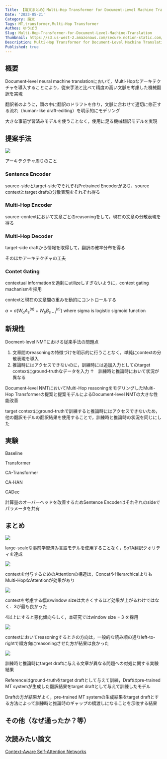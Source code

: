 ```yaml
---
Title: 【論文まとめ】Multi-Hop Transformer for Document-Level Machine Translation
Date: '2023-05-21'
Category: 論文
Tags: MT,transformer,Multi-Hop Transformer
Authos: ゆうぼう
Slug: Multi-Hop-Transformer-for-Document-Level-Machine-Translation
Thumbnail: https://s3.us-west-2.amazonaws.com/secure.notion-static.com/31894441-2dc1-4741-aa95-3d3a1d9b6411/%E3%82%B9%E3%82%AF%E3%83%AA%E3%83%BC%E3%83%B3%E3%82%B7%E3%83%A7%E3%83%83%E3%83%88_2022-08-23_13.58.23.png?X-Amz-Algorithm=AWS4-HMAC-SHA256&X-Amz-Content-Sha256=UNSIGNED-PAYLOAD&X-Amz-Credential=AKIAT73L2G45EIPT3X45%2F20230521%2Fus-west-2%2Fs3%2Faws4_request&X-Amz-Date=20230521T180640Z&X-Amz-Expires=3600&X-Amz-Signature=f3b170858b4feaeb830ff35992d79604941439a760b4f7426fe311b73b9298f5&X-Amz-SignedHeaders=host&x-id=GetObject
Description: Multi-Hop Transformer for Document-Level Machine Translationのまとめ
Published: true
---
```


## 概要

Document-level neural machine translationにおいて，Multi-Hopなアーキテクチャを導入することにより，従来手法と比べて精度の高い文脈を考慮した機械翻訳を実現

翻訳者のように，頭の中に翻訳のドラフトを作り，文脈に合わせて適切に修正する流れ（human-like draft-editing）を明示的にモデリング

大きな事前学習済みモデルを使うことなく，使用に足る機械翻訳モデルを実現

## 提案手法

![](https://s3.us-west-2.amazonaws.com/secure.notion-static.com/c2619e4c-99b6-4874-8d32-2f7a07bb54a3/%E3%82%B9%E3%82%AF%E3%83%AA%E3%83%BC%E3%83%B3%E3%82%B7%E3%83%A7%E3%83%83%E3%83%88_2022-08-23_13.58.23.png?X-Amz-Algorithm=AWS4-HMAC-SHA256&X-Amz-Content-Sha256=UNSIGNED-PAYLOAD&X-Amz-Credential=AKIAT73L2G45EIPT3X45%2F20230521%2Fus-west-2%2Fs3%2Faws4_request&X-Amz-Date=20230521T180650Z&X-Amz-Expires=3600&X-Amz-Signature=4a9ebbe96f6c5752e6fc236e0119656f4b12b60887449c2c7aa040705e510b1b&X-Amz-SignedHeaders=host&x-id=GetObject)

アーキテクチャ周りのこと

### Sentence Encoder

source-sideとtarget-sideでそれぞれPretrained Encoderがあり，source contextとtarget draftの分散表現をそれぞれ得る

### Multi-Hop Encoder

source-contextにおいて文章ごとのreasoningをして，現在の文章の分散表現を得る

### Multi-Hop Decoder

target-side draftから情報を取得して，翻訳の確率分布を得る



そのほかアーキテクチャの工夫

### Contet Gating

contextual informationを過剰にutilizeしすぎないように，context gating machanismを採用

contextと現在の文章間の重みを動的にコントロールする

$\alpha = \sigma(W_a A_s^{(n)} + W_b B_{s-i}^{(n)})$ where sigma is logistic sigmoid function

## 新規性

Docment-level NMTにおける従来手法の問題点

1. 文章間のreasoningの特徴づけを明示的に行うことなく，単純にcontextの分散表現を導入
2. 推論時にはアクセスできないのに，訓練時には追加入力としてのtarget contextにground-truthなデータを入力
↑　訓練時と推論時において状況が異なる



Document-level NMTにおいてMulti-Hop reasoningをモデリングしたMulti-Hop Transformerの提案と提案モデルによるDocument-level NMTの大きな性能改善

target contextにground-truthで訓練すると推論時にはアクセスできないため，他の翻訳モデルの翻訳結果を使用することで，訓練時と推論時の状況を同じにした

## 実験

Baseline

Transformer

CA-Transformer

CA-HAN

CADec



計算量のオーバーヘッドを改善するためSentence Encoderはそれぞれのsideでパラメータを共有

## まとめ

![](https://s3.us-west-2.amazonaws.com/secure.notion-static.com/e9aa2659-c723-4d78-b619-a2fca604a864/%E3%82%B9%E3%82%AF%E3%83%AA%E3%83%BC%E3%83%B3%E3%82%B7%E3%83%A7%E3%83%83%E3%83%88_2022-08-23_14.26.30.png?X-Amz-Algorithm=AWS4-HMAC-SHA256&X-Amz-Content-Sha256=UNSIGNED-PAYLOAD&X-Amz-Credential=AKIAT73L2G45EIPT3X45%2F20230521%2Fus-west-2%2Fs3%2Faws4_request&X-Amz-Date=20230521T180722Z&X-Amz-Expires=3600&X-Amz-Signature=3c66aee5b1251f84f761a12c1b07c5f26d1114707c08ad8eb206be319a3d6204&X-Amz-SignedHeaders=host&x-id=GetObject)

large-scaleな事前学習済み言語モデルを使用することなく，SoTA翻訳クオリティを達成



![](https://s3.us-west-2.amazonaws.com/secure.notion-static.com/648e061a-037a-47b0-9ccd-cb5e34f0584a/%E3%82%B9%E3%82%AF%E3%83%AA%E3%83%BC%E3%83%B3%E3%82%B7%E3%83%A7%E3%83%83%E3%83%88_2022-08-23_14.28.39.png?X-Amz-Algorithm=AWS4-HMAC-SHA256&X-Amz-Content-Sha256=UNSIGNED-PAYLOAD&X-Amz-Credential=AKIAT73L2G45EIPT3X45%2F20230521%2Fus-west-2%2Fs3%2Faws4_request&X-Amz-Date=20230521T180725Z&X-Amz-Expires=3600&X-Amz-Signature=d8e366424556a63c360223cb870221afa415f0600f1de00904ef774da473a490&X-Amz-SignedHeaders=host&x-id=GetObject)

contextを付与するためのAttentionの構造は，ConcatやHierarchicalよりもMulti-HopなAttentionが効果があり



![](https://s3.us-west-2.amazonaws.com/secure.notion-static.com/7b8e8b86-406c-4fca-ac8d-f024c3d62def/%E3%82%B9%E3%82%AF%E3%83%AA%E3%83%BC%E3%83%B3%E3%82%B7%E3%83%A7%E3%83%83%E3%83%88_2022-08-23_14.30.06.png?X-Amz-Algorithm=AWS4-HMAC-SHA256&X-Amz-Content-Sha256=UNSIGNED-PAYLOAD&X-Amz-Credential=AKIAT73L2G45EIPT3X45%2F20230521%2Fus-west-2%2Fs3%2Faws4_request&X-Amz-Date=20230521T180728Z&X-Amz-Expires=3600&X-Amz-Signature=02d6ca507eda285f489eb36d05990ce6b4189bcdd66b43c4cf724d22483fd766&X-Amz-SignedHeaders=host&x-id=GetObject)

contextを考慮する幅のwindow sizeは大きくするほど効果が上がるわけではなく．3が最も良かった

4以上にすると悪化傾向らしく，本研究ではwindow size = 3 を採用



![](https://s3.us-west-2.amazonaws.com/secure.notion-static.com/38aeab8f-9c30-446e-b0a5-c01920ef5946/%E3%82%B9%E3%82%AF%E3%83%AA%E3%83%BC%E3%83%B3%E3%82%B7%E3%83%A7%E3%83%83%E3%83%88_2022-08-23_14.36.58.png?X-Amz-Algorithm=AWS4-HMAC-SHA256&X-Amz-Content-Sha256=UNSIGNED-PAYLOAD&X-Amz-Credential=AKIAT73L2G45EIPT3X45%2F20230521%2Fus-west-2%2Fs3%2Faws4_request&X-Amz-Date=20230521T180731Z&X-Amz-Expires=3600&X-Amz-Signature=27f587002275197d83d43ed3fcc6ac2f71ea54f41e42d6d313e5619a7b726883&X-Amz-SignedHeaders=host&x-id=GetObject)

contextにおいてreasoningするときの方向は，一般的な読み順の通りleft-to-rightで順方向にreasoningさせた方が結果は良かった



![](https://s3.us-west-2.amazonaws.com/secure.notion-static.com/4f9ed4db-e0ac-48b0-9f5d-44af8ae2d2c5/%E3%82%B9%E3%82%AF%E3%83%AA%E3%83%BC%E3%83%B3%E3%82%B7%E3%83%A7%E3%83%83%E3%83%88_2022-08-23_14.38.40.png?X-Amz-Algorithm=AWS4-HMAC-SHA256&X-Amz-Content-Sha256=UNSIGNED-PAYLOAD&X-Amz-Credential=AKIAT73L2G45EIPT3X45%2F20230521%2Fus-west-2%2Fs3%2Faws4_request&X-Amz-Date=20230521T180733Z&X-Amz-Expires=3600&X-Amz-Signature=5819e87b937d230adb78032278ea562724af2a498fd6ffff524e7b434f34dd8b&X-Amz-SignedHeaders=host&x-id=GetObject)

訓練時と推論時にtarget draftに与える文章が異なる問題への対処に関する実験結果

Referenceはground-truthをtarget draftとして与えて訓練，Draftはpre-trained MT systemが生成した翻訳結果をtarget draftとして与えて訓練したモデル

Draftの方が結果がよく，pre-trained MT systemの生成結果をtarget draftとする方法によって訓練時と推論時のギャップの橋渡しになることを示唆する結果

## その他（なぜ通ったか？等）



## 次読みたい論文

[Context-Aware Self-Attention Networks](/5955ca444629476ebf23e66629a2413f)



